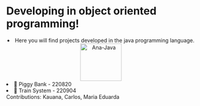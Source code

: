 # Developing in object oriented programming!
  <div align="center">
    <li>Here you will find projects developed in the java programming language.</li>
    <img align="center" alt="Ana-Java" height="100" width="110" src="https://cdn.jsdelivr.net/gh/devicons/devicon/icons/java/java-plain.svg" />
  </div>

  <div>
    </ br>
    <li>🐖 Piggy Bank - 220820</li>
 </div>
 
 
 <div>
    </ br>
    <li>🚂 Train System - 220904</li>
    Contributions: <href="https://github.com/4Integra"> Kauana,<href="https://github.com/oCarlosE"> Carlos,<href="https://github.com/M4RS14L"> Maria Eduarda
  </div>
